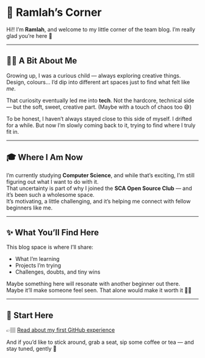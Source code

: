 # 🌸 Ramlah’s Corner

Hi!! I’m **Ramlah**, and welcome to my little corner of the team blog. I’m really glad you’re here 💛

---

## 👧🏽 A Bit About Me

Growing up, I was a curious child — always exploring creative things.  
Design, colours… I’d dip into different art spaces just to find what felt like *me*.

That curiosity eventually led me into **tech**. Not the hardcore, technical side — but the soft, sweet, creative part. (Maybe with a touch of chaos too 😅)

To be honest, I haven’t always stayed close to this side of myself. I drifted for a while. But now I’m slowly coming back to it, trying to find where I truly fit in.

---

## 🎓 Where I Am Now

I’m currently studying **Computer Science**, and while that’s exciting, I’m still figuring out what I want to do with it.  
That uncertainty is part of why I joined the **SCA Open Source Club** — and it’s been such a wholesome space.  
It’s motivating, a little challenging, and it’s helping me connect with fellow beginners like me.

---

## ✨ What You’ll Find Here

This blog space is where I’ll share:
- What I’m learning  
- Projects I’m trying  
- Challenges, doubts, and tiny wins  

Maybe something here will resonate with another beginner out there. Maybe it’ll make someone feel seen. That alone would make it worth it 🫶🏽

---

## 📍 Start Here

👉🏽 [Read about my first GitHub experience](./Posts/Ramlah/My-experience-with-GitHub-Ramlah.md)

And if you’d like to stick around, grab a seat, sip some coffee or tea — and stay tuned, gently 🌷





 






